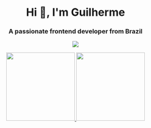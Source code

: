<h1 align="center">Hi 👋, I'm Guilherme</h1>
<h3 align="center">A passionate frontend developer from Brazil</h3>

<p align="center">
  <a href="https://skillicons.dev">
    <img src="(https://skillicons.dev/icons?i=js,html,css)](https://skillicons.dev)" />
  </a>
</p>

<div align="center">
  <a href="https://github.com/moshgui">
  <img height="180em" src="https://github-readme-stats.vercel.app/api?username=moshgui&show_icons=true&theme=dracula&include_all_commits=true&count_private=true"/>
  <img height="180em" src="https://github-readme-stats.vercel.app/api/top-langs/?username=moshgui&layout=compact&langs_count=7&theme=dracula"/>
</div>
